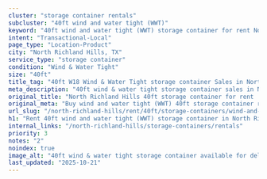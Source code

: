 ```yaml
---
cluster: "storage container rentals"
subcluster: "40ft wind and water tight (WWT)"
keyword: "40ft wind and water tight (WWT) storage container for rent North Richland Hills, TX"
intent: "Transactional-Local"
page_type: "Location-Product"
city: "North Richland Hills, TX"
service_type: "storage container"
condition: "Wind & Water Tight"
size: "40ft"
title_tag: "40ft W18 Wind & Water Tight storage container Sales in North Richland Hills | LC Container"
meta_description: "40ft wind & water tight storage container sales in North Richland Hills. Fast delivery, competitive pricing. Serving storage containers area. Quote ID: N53. Call (214) 524-4168 for your free quote today."
original_title: "North Richland Hills 40ft storage container for rent | LC"
original_meta: "Buy wind and water tight (WWT) 40ft storage container rent with local delivery in North Richland Hills, TX. LC Container — local Since 2003. Request a fast quote today."
url_slug: "/north-richland-hills/rent/40ft/storage-containers/wind-and-water-tight-wwt"
h1: "Rent 40ft wind and water tight (WWT) storage container in North Richland Hills"
internal_links: "/north-richland-hills/storage-containers/rentals"
priority: 3
notes: "2"
noindex: true
image_alt: "40ft wind & water tight storage container available for delivery in North Richland Hills"
last_updated: "2025-10-21"
---
```


<!-- TODO: Add unique city/inventory copy, images, and internal links here. -->
